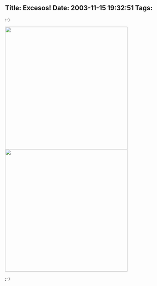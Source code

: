 Title: Excesos!
Date: 2003-11-15 19:32:51
Tags: 
---
:-)

<img width="400" src="http://web.archive.org/web/20031125134728/http://damog.net/fotos/dscf0038.jpg"/><img width="400" src="http://web.archive.org/web/20031125134728/http://damog.net/fotos/dscf0042.jpg"/>

;-)
